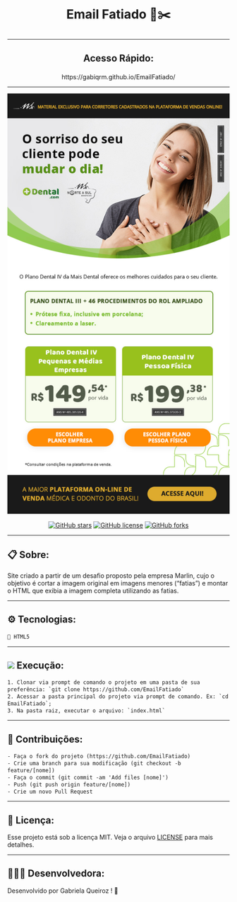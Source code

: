 # <p align="center">Email Fatiado 📨✂️ </p>


---
## <p align="center">Acesso Rápido:</p>
<p align="center">https://gabiqrm.github.io/EmailFatiado/</p>


---
<p align="center">
   <img src="ResultadoFinal.jpg" alt="EmailFatiado"/>
</p>

<div align="center">

[![GitHub stars](https://img.shields.io/github/stars/gabiqrm/EmailFatiado)](https://github.com/gabiqrm/EmailFatiado)<space> <space>[![GitHub license](https://img.shields.io/github/license/gabiqrm/EmailFatiado)](https://github.com/gabiqrm/EmailFatiado/blob/master/LICENSE)<space> <space>[![GitHub forks](https://img.shields.io/github/forks/gabiqrm/EmailFatiado)](https://github.com/gabiqrm/EmailFatiado/)

</div>

---
## 📋 Sobre:

Site criado a partir de um desafio proposto pela empresa Marlin, cujo o objetivo é cortar a imagem original em imagens menores (“fatias”) e montar o HTML que exibia a imagem completa utilizando as fatias.

---
## ⚙️ Tecnologias:

```bash
📍 HTML5
```

---
## ![](https://img.icons8.com/metro/20/000000/run-command.png) Execução:
```
1. Clonar via prompt de comando o projeto em uma pasta de sua preferência: `git clone https://github.com/EmailFatiado`
2. Acessar a pasta principal do projeto via prompt de comando. Ex: `cd EmailFatiado`;
3. Na pasta raiz, executar o arquivo: `index.html`
```

---
## 🔗 Contribuições:
```
- Faça o fork do projeto (https://github.com/EmailFatiado)
- Crie uma branch para sua modificação (git checkout -b feature/[nome])
- Faça o commit (git commit -am 'Add files [nome]')
- Push (git push origin feature/[nome])
- Crie um novo Pull Request
```
---
## 🔐 Licença:
Esse projeto está sob a licença MIT. Veja o arquivo [LICENSE](LICENSE) para mais detalhes.

---

## 👩🏻‍💻 Desenvolvedora:

Desenvolvido por Gabriela Queiroz ! 💜

